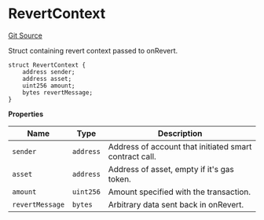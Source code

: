 # RevertContext
[Git Source](https://github.com/zeta-chain/protocol-contracts/blob/9d9f74dd2aed9f09a6d76a6c496c5bc1db204e89/contracts/Revert.sol)

Struct containing revert context passed to onRevert.


```solidity
struct RevertContext {
    address sender;
    address asset;
    uint256 amount;
    bytes revertMessage;
}
```

**Properties**

|Name|Type|Description|
|----|----|-----------|
|`sender`|`address`|Address of account that initiated smart contract call.|
|`asset`|`address`|Address of asset, empty if it's gas token.|
|`amount`|`uint256`|Amount specified with the transaction.|
|`revertMessage`|`bytes`|Arbitrary data sent back in onRevert.|

